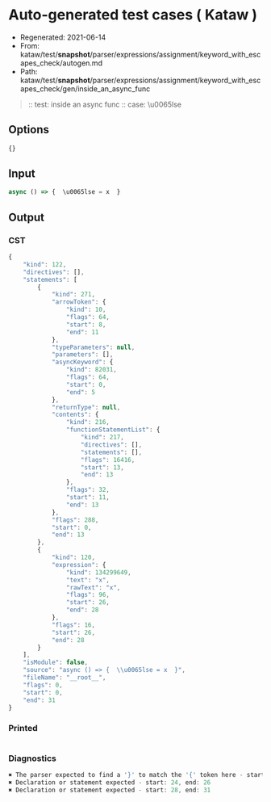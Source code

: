 # Auto-generated test cases ( Kataw )
- Regenerated: 2021-06-14
- From: kataw/test/__snapshot__/parser/expressions/assignment/keyword_with_escapes_check/autogen.md
- Path: kataw/test/__snapshot__/parser/expressions/assignment/keyword_with_escapes_check/gen/inside_an_async_func
> :: test: inside an async func
> :: case: \u0065lse
## Options

`````js
{}
`````
## Input

`````js
async () => {  \u0065lse = x  }
`````
## Output

### CST

```javascript
{
    "kind": 122,
    "directives": [],
    "statements": [
        {
            "kind": 271,
            "arrowToken": {
                "kind": 10,
                "flags": 64,
                "start": 8,
                "end": 11
            },
            "typeParameters": null,
            "parameters": [],
            "asyncKeyword": {
                "kind": 82031,
                "flags": 64,
                "start": 0,
                "end": 5
            },
            "returnType": null,
            "contents": {
                "kind": 216,
                "functionStatementList": {
                    "kind": 217,
                    "directives": [],
                    "statements": [],
                    "flags": 16416,
                    "start": 13,
                    "end": 13
                },
                "flags": 32,
                "start": 11,
                "end": 13
            },
            "flags": 288,
            "start": 0,
            "end": 13
        },
        {
            "kind": 120,
            "expression": {
                "kind": 134299649,
                "text": "x",
                "rawText": "x",
                "flags": 96,
                "start": 26,
                "end": 28
            },
            "flags": 16,
            "start": 26,
            "end": 28
        }
    ],
    "isModule": false,
    "source": "async () => {  \\u0065lse = x  }",
    "fileName": "__root__",
    "flags": 0,
    "start": 0,
    "end": 31
}
```

### Printed

```javascript

```

### Diagnostics

```javascript
✖ The parser expected to find a '}' to match the '{' token here - start: 15, end: 24
✖ Declaration or statement expected - start: 24, end: 26
✖ Declaration or statement expected - start: 28, end: 31

```

